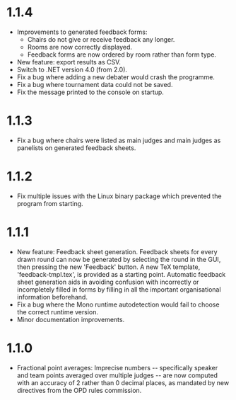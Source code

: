 # 1.1.4

  * Improvements to generated feedback forms:
    - Chairs do not give or receive feedback any longer.
    - Rooms are now correctly displayed.
    - Feedback forms are now ordered by room rather than form type.
  * New feature: export results as CSV.
  * Switch to .NET version 4.0 (from 2.0).
  * Fix a bug where adding a new debater would crash the programme.
  * Fix a bug where tournament data could not be saved.
  * Fix the message printed to the console on startup.

# 1.1.3

  * Fix a bug where chairs were listed as main judges and main judges as
    panelists on generated feedback sheets.

# 1.1.2

  * Fix multiple issues with the Linux binary package which prevented the
    program from starting.

# 1.1.1

  * New feature: Feedback sheet generation. Feedback sheets for every
    drawn round can now be generated by selecting the round in the GUI,
    then pressing the new 'Feedback' button. A new TeX template,
    'feedback-tmpl.tex', is provided as a starting point. Automatic feedback
    sheet generation aids in avoiding confusion with incorrectly or
    incompletely filled in forms by filling in all the important
    organisational information beforehand.
  * Fix a bug where the Mono runtime autodetection would fail to choose the
    correct runtime version.
  * Minor documentation improvements.

# 1.1.0

  * Fractional point averages: Imprecise numbers -- specifically speaker and
    team points averaged over multiple judges -- are now computed with an
    accuracy of 2 rather than 0 decimal places, as mandated by new directives
    from the OPD rules commission.
